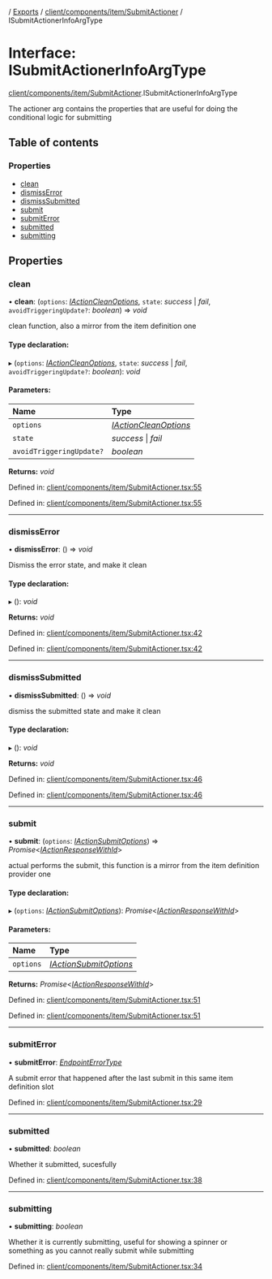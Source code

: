 [](../README.md) / [Exports](../modules.md) / [client/components/item/SubmitActioner](../modules/client_components_item_submitactioner.md) / ISubmitActionerInfoArgType

# Interface: ISubmitActionerInfoArgType

[client/components/item/SubmitActioner](../modules/client_components_item_submitactioner.md).ISubmitActionerInfoArgType

The actioner arg contains the properties that are useful
for doing the conditional logic for submitting

## Table of contents

### Properties

- [clean](client_components_item_submitactioner.isubmitactionerinfoargtype.md#clean)
- [dismissError](client_components_item_submitactioner.isubmitactionerinfoargtype.md#dismisserror)
- [dismissSubmitted](client_components_item_submitactioner.isubmitactionerinfoargtype.md#dismisssubmitted)
- [submit](client_components_item_submitactioner.isubmitactionerinfoargtype.md#submit)
- [submitError](client_components_item_submitactioner.isubmitactionerinfoargtype.md#submiterror)
- [submitted](client_components_item_submitactioner.isubmitactionerinfoargtype.md#submitted)
- [submitting](client_components_item_submitactioner.isubmitactionerinfoargtype.md#submitting)

## Properties

### clean

• **clean**: (`options`: [*IActionCleanOptions*](client_providers_item.iactioncleanoptions.md), `state`: *success* \| *fail*, `avoidTriggeringUpdate?`: *boolean*) => *void*

clean function, also a mirror from the item definition one

#### Type declaration:

▸ (`options`: [*IActionCleanOptions*](client_providers_item.iactioncleanoptions.md), `state`: *success* \| *fail*, `avoidTriggeringUpdate?`: *boolean*): *void*

#### Parameters:

Name | Type |
:------ | :------ |
`options` | [*IActionCleanOptions*](client_providers_item.iactioncleanoptions.md) |
`state` | *success* \| *fail* |
`avoidTriggeringUpdate?` | *boolean* |

**Returns:** *void*

Defined in: [client/components/item/SubmitActioner.tsx:55](https://github.com/onzag/itemize/blob/3efa2a4a/client/components/item/SubmitActioner.tsx#L55)

Defined in: [client/components/item/SubmitActioner.tsx:55](https://github.com/onzag/itemize/blob/3efa2a4a/client/components/item/SubmitActioner.tsx#L55)

___

### dismissError

• **dismissError**: () => *void*

Dismiss the error state, and make it clean

#### Type declaration:

▸ (): *void*

**Returns:** *void*

Defined in: [client/components/item/SubmitActioner.tsx:42](https://github.com/onzag/itemize/blob/3efa2a4a/client/components/item/SubmitActioner.tsx#L42)

Defined in: [client/components/item/SubmitActioner.tsx:42](https://github.com/onzag/itemize/blob/3efa2a4a/client/components/item/SubmitActioner.tsx#L42)

___

### dismissSubmitted

• **dismissSubmitted**: () => *void*

dismiss the submitted state and make it clean

#### Type declaration:

▸ (): *void*

**Returns:** *void*

Defined in: [client/components/item/SubmitActioner.tsx:46](https://github.com/onzag/itemize/blob/3efa2a4a/client/components/item/SubmitActioner.tsx#L46)

Defined in: [client/components/item/SubmitActioner.tsx:46](https://github.com/onzag/itemize/blob/3efa2a4a/client/components/item/SubmitActioner.tsx#L46)

___

### submit

• **submit**: (`options`: [*IActionSubmitOptions*](client_providers_item.iactionsubmitoptions.md)) => *Promise*<[*IActionResponseWithId*](client_providers_item.iactionresponsewithid.md)\>

actual performs the submit, this function is a mirror from the
item definition provider one

#### Type declaration:

▸ (`options`: [*IActionSubmitOptions*](client_providers_item.iactionsubmitoptions.md)): *Promise*<[*IActionResponseWithId*](client_providers_item.iactionresponsewithid.md)\>

#### Parameters:

Name | Type |
:------ | :------ |
`options` | [*IActionSubmitOptions*](client_providers_item.iactionsubmitoptions.md) |

**Returns:** *Promise*<[*IActionResponseWithId*](client_providers_item.iactionresponsewithid.md)\>

Defined in: [client/components/item/SubmitActioner.tsx:51](https://github.com/onzag/itemize/blob/3efa2a4a/client/components/item/SubmitActioner.tsx#L51)

Defined in: [client/components/item/SubmitActioner.tsx:51](https://github.com/onzag/itemize/blob/3efa2a4a/client/components/item/SubmitActioner.tsx#L51)

___

### submitError

• **submitError**: [*EndpointErrorType*](../modules/base_errors.md#endpointerrortype)

A submit error that happened after the last submit in this same
item definition slot

Defined in: [client/components/item/SubmitActioner.tsx:29](https://github.com/onzag/itemize/blob/3efa2a4a/client/components/item/SubmitActioner.tsx#L29)

___

### submitted

• **submitted**: *boolean*

Whether it submitted, sucesfully

Defined in: [client/components/item/SubmitActioner.tsx:38](https://github.com/onzag/itemize/blob/3efa2a4a/client/components/item/SubmitActioner.tsx#L38)

___

### submitting

• **submitting**: *boolean*

Whether it is currently submitting, useful for showing a spinner or something
as you cannot really submit while submitting

Defined in: [client/components/item/SubmitActioner.tsx:34](https://github.com/onzag/itemize/blob/3efa2a4a/client/components/item/SubmitActioner.tsx#L34)
